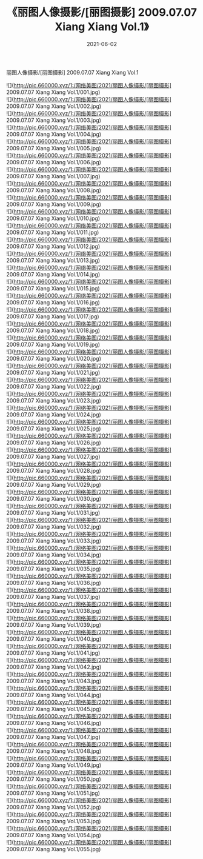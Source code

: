 ﻿---
layout: post
title:  《丽图人像摄影/[丽图摄影] 2009.07.07 Xiang Xiang Vol.1》
date:   2021-06-02
img: http://pic.660000.xyz/1:/网络美图/2021/丽图人像摄影/[丽图摄影] 2009.07.07 Xiang Xiang Vol.1/000.jpg
categories: [美女, 清纯, 唯美]
---

丽图人像摄影/[丽图摄影] 2009.07.07 Xiang Xiang Vol.1

 ![](http://pic.660000.xyz/1:/网络美图/2021/丽图人像摄影/[丽图摄影] 2009.07.07 Xiang Xiang Vol.1/001.jpg) <br>![](http://pic.660000.xyz/1:/网络美图/2021/丽图人像摄影/[丽图摄影] 2009.07.07 Xiang Xiang Vol.1/002.jpg) <br>![](http://pic.660000.xyz/1:/网络美图/2021/丽图人像摄影/[丽图摄影] 2009.07.07 Xiang Xiang Vol.1/003.jpg) <br>![](http://pic.660000.xyz/1:/网络美图/2021/丽图人像摄影/[丽图摄影] 2009.07.07 Xiang Xiang Vol.1/004.jpg) <br>![](http://pic.660000.xyz/1:/网络美图/2021/丽图人像摄影/[丽图摄影] 2009.07.07 Xiang Xiang Vol.1/005.jpg) <br>![](http://pic.660000.xyz/1:/网络美图/2021/丽图人像摄影/[丽图摄影] 2009.07.07 Xiang Xiang Vol.1/006.jpg) <br>![](http://pic.660000.xyz/1:/网络美图/2021/丽图人像摄影/[丽图摄影] 2009.07.07 Xiang Xiang Vol.1/007.jpg) <br>![](http://pic.660000.xyz/1:/网络美图/2021/丽图人像摄影/[丽图摄影] 2009.07.07 Xiang Xiang Vol.1/008.jpg) <br>![](http://pic.660000.xyz/1:/网络美图/2021/丽图人像摄影/[丽图摄影] 2009.07.07 Xiang Xiang Vol.1/009.jpg) <br>![](http://pic.660000.xyz/1:/网络美图/2021/丽图人像摄影/[丽图摄影] 2009.07.07 Xiang Xiang Vol.1/010.jpg) <br>![](http://pic.660000.xyz/1:/网络美图/2021/丽图人像摄影/[丽图摄影] 2009.07.07 Xiang Xiang Vol.1/011.jpg) <br>![](http://pic.660000.xyz/1:/网络美图/2021/丽图人像摄影/[丽图摄影] 2009.07.07 Xiang Xiang Vol.1/012.jpg) <br>![](http://pic.660000.xyz/1:/网络美图/2021/丽图人像摄影/[丽图摄影] 2009.07.07 Xiang Xiang Vol.1/013.jpg) <br>![](http://pic.660000.xyz/1:/网络美图/2021/丽图人像摄影/[丽图摄影] 2009.07.07 Xiang Xiang Vol.1/014.jpg) <br>![](http://pic.660000.xyz/1:/网络美图/2021/丽图人像摄影/[丽图摄影] 2009.07.07 Xiang Xiang Vol.1/015.jpg) <br>![](http://pic.660000.xyz/1:/网络美图/2021/丽图人像摄影/[丽图摄影] 2009.07.07 Xiang Xiang Vol.1/016.jpg) <br>![](http://pic.660000.xyz/1:/网络美图/2021/丽图人像摄影/[丽图摄影] 2009.07.07 Xiang Xiang Vol.1/017.jpg) <br>![](http://pic.660000.xyz/1:/网络美图/2021/丽图人像摄影/[丽图摄影] 2009.07.07 Xiang Xiang Vol.1/018.jpg) <br>![](http://pic.660000.xyz/1:/网络美图/2021/丽图人像摄影/[丽图摄影] 2009.07.07 Xiang Xiang Vol.1/019.jpg) <br>![](http://pic.660000.xyz/1:/网络美图/2021/丽图人像摄影/[丽图摄影] 2009.07.07 Xiang Xiang Vol.1/020.jpg) <br>![](http://pic.660000.xyz/1:/网络美图/2021/丽图人像摄影/[丽图摄影] 2009.07.07 Xiang Xiang Vol.1/021.jpg) <br>![](http://pic.660000.xyz/1:/网络美图/2021/丽图人像摄影/[丽图摄影] 2009.07.07 Xiang Xiang Vol.1/022.jpg) <br>![](http://pic.660000.xyz/1:/网络美图/2021/丽图人像摄影/[丽图摄影] 2009.07.07 Xiang Xiang Vol.1/023.jpg) <br>![](http://pic.660000.xyz/1:/网络美图/2021/丽图人像摄影/[丽图摄影] 2009.07.07 Xiang Xiang Vol.1/024.jpg) <br>![](http://pic.660000.xyz/1:/网络美图/2021/丽图人像摄影/[丽图摄影] 2009.07.07 Xiang Xiang Vol.1/025.jpg) <br>![](http://pic.660000.xyz/1:/网络美图/2021/丽图人像摄影/[丽图摄影] 2009.07.07 Xiang Xiang Vol.1/026.jpg) <br>![](http://pic.660000.xyz/1:/网络美图/2021/丽图人像摄影/[丽图摄影] 2009.07.07 Xiang Xiang Vol.1/027.jpg) <br>![](http://pic.660000.xyz/1:/网络美图/2021/丽图人像摄影/[丽图摄影] 2009.07.07 Xiang Xiang Vol.1/028.jpg) <br>![](http://pic.660000.xyz/1:/网络美图/2021/丽图人像摄影/[丽图摄影] 2009.07.07 Xiang Xiang Vol.1/029.jpg) <br>![](http://pic.660000.xyz/1:/网络美图/2021/丽图人像摄影/[丽图摄影] 2009.07.07 Xiang Xiang Vol.1/030.jpg) <br>![](http://pic.660000.xyz/1:/网络美图/2021/丽图人像摄影/[丽图摄影] 2009.07.07 Xiang Xiang Vol.1/031.jpg) <br>![](http://pic.660000.xyz/1:/网络美图/2021/丽图人像摄影/[丽图摄影] 2009.07.07 Xiang Xiang Vol.1/032.jpg) <br>![](http://pic.660000.xyz/1:/网络美图/2021/丽图人像摄影/[丽图摄影] 2009.07.07 Xiang Xiang Vol.1/033.jpg) <br>![](http://pic.660000.xyz/1:/网络美图/2021/丽图人像摄影/[丽图摄影] 2009.07.07 Xiang Xiang Vol.1/034.jpg) <br>![](http://pic.660000.xyz/1:/网络美图/2021/丽图人像摄影/[丽图摄影] 2009.07.07 Xiang Xiang Vol.1/035.jpg) <br>![](http://pic.660000.xyz/1:/网络美图/2021/丽图人像摄影/[丽图摄影] 2009.07.07 Xiang Xiang Vol.1/036.jpg) <br>![](http://pic.660000.xyz/1:/网络美图/2021/丽图人像摄影/[丽图摄影] 2009.07.07 Xiang Xiang Vol.1/037.jpg) <br>![](http://pic.660000.xyz/1:/网络美图/2021/丽图人像摄影/[丽图摄影] 2009.07.07 Xiang Xiang Vol.1/038.jpg) <br>![](http://pic.660000.xyz/1:/网络美图/2021/丽图人像摄影/[丽图摄影] 2009.07.07 Xiang Xiang Vol.1/039.jpg) <br>![](http://pic.660000.xyz/1:/网络美图/2021/丽图人像摄影/[丽图摄影] 2009.07.07 Xiang Xiang Vol.1/040.jpg) <br>![](http://pic.660000.xyz/1:/网络美图/2021/丽图人像摄影/[丽图摄影] 2009.07.07 Xiang Xiang Vol.1/041.jpg) <br>![](http://pic.660000.xyz/1:/网络美图/2021/丽图人像摄影/[丽图摄影] 2009.07.07 Xiang Xiang Vol.1/042.jpg) <br>![](http://pic.660000.xyz/1:/网络美图/2021/丽图人像摄影/[丽图摄影] 2009.07.07 Xiang Xiang Vol.1/043.jpg) <br>![](http://pic.660000.xyz/1:/网络美图/2021/丽图人像摄影/[丽图摄影] 2009.07.07 Xiang Xiang Vol.1/044.jpg) <br>![](http://pic.660000.xyz/1:/网络美图/2021/丽图人像摄影/[丽图摄影] 2009.07.07 Xiang Xiang Vol.1/045.jpg) <br>![](http://pic.660000.xyz/1:/网络美图/2021/丽图人像摄影/[丽图摄影] 2009.07.07 Xiang Xiang Vol.1/046.jpg) <br>![](http://pic.660000.xyz/1:/网络美图/2021/丽图人像摄影/[丽图摄影] 2009.07.07 Xiang Xiang Vol.1/047.jpg) <br>![](http://pic.660000.xyz/1:/网络美图/2021/丽图人像摄影/[丽图摄影] 2009.07.07 Xiang Xiang Vol.1/048.jpg) <br>![](http://pic.660000.xyz/1:/网络美图/2021/丽图人像摄影/[丽图摄影] 2009.07.07 Xiang Xiang Vol.1/049.jpg) <br>![](http://pic.660000.xyz/1:/网络美图/2021/丽图人像摄影/[丽图摄影] 2009.07.07 Xiang Xiang Vol.1/050.jpg) <br>![](http://pic.660000.xyz/1:/网络美图/2021/丽图人像摄影/[丽图摄影] 2009.07.07 Xiang Xiang Vol.1/051.jpg) <br>![](http://pic.660000.xyz/1:/网络美图/2021/丽图人像摄影/[丽图摄影] 2009.07.07 Xiang Xiang Vol.1/052.jpg) <br>![](http://pic.660000.xyz/1:/网络美图/2021/丽图人像摄影/[丽图摄影] 2009.07.07 Xiang Xiang Vol.1/053.jpg) <br>![](http://pic.660000.xyz/1:/网络美图/2021/丽图人像摄影/[丽图摄影] 2009.07.07 Xiang Xiang Vol.1/054.jpg) <br>![](http://pic.660000.xyz/1:/网络美图/2021/丽图人像摄影/[丽图摄影] 2009.07.07 Xiang Xiang Vol.1/055.jpg) <br>